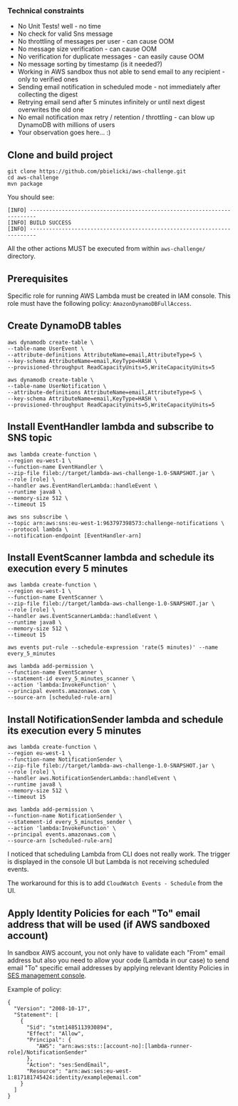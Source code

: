 ### Technical constraints

* No Unit Tests! well - no time
* No check for valid Sns message
* No throttling of messages per user - can cause OOM
* No message size verification - can cause OOM
* No verification for duplicate messages - can easily cause OOM
* No message sorting by timestamp (is it needed?)
* Working in AWS sandbox thus not able to send email to any recipient - only to verified ones
* Sending email notification in scheduled mode - not immediately after collecting the digest
* Retrying email send after 5 minutes infinitely or until next digest overwrites the old one
* No email notification max retry / retention / throttling - can blow up DynamoDB with millions of users
* Your observation goes here... :)

## Clone and build project

~~~~
git clone https://github.com/pbielicki/aws-challenge.git
cd aws-challenge
mvn package
~~~~

You should see:

~~~~
[INFO] ------------------------------------------------------------------------
[INFO] BUILD SUCCESS
[INFO] ------------------------------------------------------------------------
~~~~

All the other actions MUST be executed from within `aws-challenge/` directory.

## Prerequisites
Specific role for running AWS Lambda must be created in IAM console. This role
must have the following policy: `AmazonDynamoDBFullAccess`.

## Create DynamoDB tables

~~~~
aws dynamodb create-table \
--table-name UserEvent \
--attribute-definitions AttributeName=email,AttributeType=S \
--key-schema AttributeName=email,KeyType=HASH \
--provisioned-throughput ReadCapacityUnits=5,WriteCapacityUnits=5
~~~~

~~~~
aws dynamodb create-table \
--table-name UserNotification \
--attribute-definitions AttributeName=email,AttributeType=S \
--key-schema AttributeName=email,KeyType=HASH \
--provisioned-throughput ReadCapacityUnits=5,WriteCapacityUnits=5
~~~~

## Install EventHandler lambda and subscribe to SNS topic

~~~~
aws lambda create-function \
--region eu-west-1 \
--function-name EventHandler \
--zip-file fileb://target/lambda-aws-challenge-1.0-SNAPSHOT.jar \
--role [role] \
--handler aws.EventHandlerLambda::handleEvent \
--runtime java8 \
--memory-size 512 \
--timeout 15
~~~~

~~~~
aws sns subscribe \
--topic arn:aws:sns:eu-west-1:963797398573:challenge-notifications \
--protocol lambda \
--notification-endpoint [EventHandler-arn]
~~~~

## Install EventScanner lambda and schedule its execution every 5 minutes

~~~~
aws lambda create-function \
--region eu-west-1 \
--function-name EventScanner \
--zip-file fileb://target/lambda-aws-challenge-1.0-SNAPSHOT.jar \
--role [role] \
--handler aws.EventScannerLambda::handleEvent \
--runtime java8 \
--memory-size 512 \
--timeout 15
~~~~

~~~~
aws events put-rule --schedule-expression 'rate(5 minutes)' --name every_5_minutes
~~~~

~~~~
aws lambda add-permission \
--function-name EventScanner \
--statement-id every_5_minutes_scanner \
--action 'lambda:InvokeFunction' \
--principal events.amazonaws.com \
--source-arn [scheduled-rule-arn]
~~~~

## Install NotificationSender lambda and schedule its execution every 5 minutes

~~~~
aws lambda create-function \
--region eu-west-1 \
--function-name NotificationSender \
--zip-file fileb://target/lambda-aws-challenge-1.0-SNAPSHOT.jar \
--role [role] \
--handler aws.NotificationSenderLambda::handleEvent \
--runtime java8 \
--memory-size 512 \
--timeout 15
~~~~

~~~~
aws lambda add-permission \
--function-name NotificationSender \
--statement-id every_5_minutes_sender \
--action 'lambda:InvokeFunction' \
--principal events.amazonaws.com \
--source-arn [scheduled-rule-arn]
~~~~

I noticed that scheduling Lambda from CLI does not really work. The trigger is displayed in the console UI
but Lambda is not receiving scheduled events.

The workaround for this is to add `CloudWatch Events - Schedule` from the UI.

## Apply Identity Policies for each "To" email address that will be used (if AWS sandboxed account)

In sandbox AWS account, you not only have to validate each "From" email address but also you need
to allow your code (Lambda in our case) to send email "To" specific email addresses by
applying relevant Identity Policies in [SES management console](https://console.aws.amazon.com/ses).

Example of policy:

~~~~
{
  "Version": "2008-10-17",
  "Statement": [
    {
      "Sid": "stmt1485113930894",
      "Effect": "Allow",
      "Principal": {
         "AWS": "arn:aws:sts::[account-no]:[lambda-runner-role]/NotificationSender"
      },
      "Action": "ses:SendEmail",
      "Resource": "arn:aws:ses:eu-west-1:817181745424:identity/example@email.com"
    }
  ]
}
~~~~

